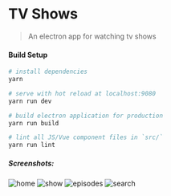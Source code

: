 # TV Shows

> An electron app for watching tv shows

#### Build Setup

``` bash
# install dependencies
yarn

# serve with hot reload at localhost:9080
yarn run dev

# build electron application for production
yarn run build

# lint all JS/Vue component files in `src/`
yarn run lint

```

##### Screenshots:

![home](https://user-images.githubusercontent.com/17983370/58112233-626b9d80-7bf3-11e9-89b1-1b493a06e7f1.png)
![show](https://user-images.githubusercontent.com/17983370/58112236-626b9d80-7bf3-11e9-96b0-345141368476.png)
![episodes](https://user-images.githubusercontent.com/17983370/58112232-61d30700-7bf3-11e9-97db-51173a149928.png)
![search](https://user-images.githubusercontent.com/17983370/58112235-626b9d80-7bf3-11e9-98d3-bfd387393f94.png)

